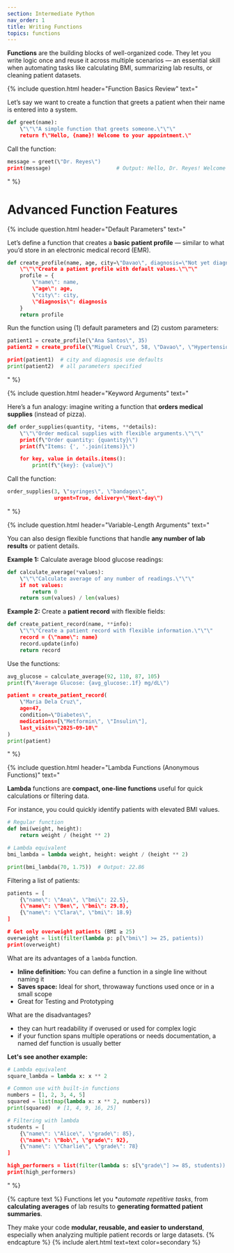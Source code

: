 ```yaml
---
section: Intermediate Python
nav_order: 1
title: Writing Functions
topics: functions
---
```


**Functions** are the building blocks of well-organized code. They let you write logic once and reuse it across multiple scenarios — an essential skill when automating tasks like calculating BMI, summarizing lab results, or cleaning patient datasets.

{% include question.html header="Function Basics Review" text="

Let’s say we want to create a function that greets a patient when their name is entered into a system.

```python
def greet(name):
    \"\"\"A simple function that greets someone.\"\"\"
    return f\"Hello, {name}! Welcome to your appointment.\"
```

Call the function:

```python
message = greet(\"Dr. Reyes\")
print(message)                     # Output: Hello, Dr. Reyes! Welcome to your appointment.
```
" %}

# Advanced Function Features

{% include question.html header="Default Parameters" text="

Let’s define a function that creates a **basic patient profile** — similar to what you’d store in an electronic medical record (EMR).

```python
def create_profile(name, age, city=\"Davao\", diagnosis=\"Not yet diagnosed\"):
    \"\"\"Create a patient profile with default values.\"\"\"
    profile = {
        \"name\": name,
        \"age\": age,
        \"city\": city,
        \"diagnosis\": diagnosis
    }
    return profile
```

Run the function using (1) default parameters and (2) custom parameters:

```python
patient1 = create_profile(\"Ana Santos\", 35)
patient2 = create_profile(\"Miguel Cruz\", 58, \"Davao\", \"Hypertension\")

print(patient1)  # city and diagnosis use defaults
print(patient2)  # all parameters specified
```
" %}

{% include question.html header="Keyword Arguments" text="

Here’s a fun analogy: imagine writing a function that **orders medical supplies** (instead of pizza).

```python
def order_supplies(quantity, *items, **details):
    \"\"\"Order medical supplies with flexible arguments.\"\"\"
    print(f\"Order quantity: {quantity}\")
    print(f\"Items: {', '.join(items)}\")

    for key, value in details.items():
        print(f\"{key}: {value}\")
```

Call the function:

```python
order_supplies(3, \"syringes\", \"bandages\",
               urgent=True, delivery=\"Next-day\")
```
" %}

{% include question.html header="Variable-Length Arguments" text="

You can also design flexible functions that handle **any number of lab results** or patient details.

**Example 1:** Calculate average blood glucose readings:

```python
def calculate_average(*values):
    \"\"\"Calculate average of any number of readings.\"\"\"
    if not values:
        return 0
    return sum(values) / len(values)
```

**Example 2:** Create a **patient record** with flexible fields:

```python
def create_patient_record(name, **info):
    \"\"\"Create a patient record with flexible information.\"\"\"
    record = {\"name\": name}
    record.update(info)
    return record
```

Use the functions:

```python
avg_glucose = calculate_average(92, 110, 87, 105)
print(f\"Average Glucose: {avg_glucose:.1f} mg/dL\")

patient = create_patient_record(
    \"Maria Dela Cruz\",
    age=47,
    condition=\"Diabetes\",
    medications=[\"Metformin\", \"Insulin\"],
    last_visit=\"2025-09-10\"
)
print(patient)
```
" %}

{% include question.html header="Lambda Functions (Anonymous Functions)" text="

**Lambda** functions are **compact, one-line functions** useful for quick calculations or filtering data.

For instance, you could quickly identify patients with elevated BMI values.

```python
# Regular function
def bmi(weight, height):
    return weight / (height ** 2)

# Lambda equivalent
bmi_lambda = lambda weight, height: weight / (height ** 2)

print(bmi_lambda(70, 1.75))  # Output: 22.86
```

Filtering a list of patients:

```python
patients = [
    {\"name\": \"Ana\", \"bmi\": 22.5},
    {\"name\": \"Ben\", \"bmi\": 29.8},
    {\"name\": \"Clara\", \"bmi\": 18.9}
]

# Get only overweight patients (BMI ≥ 25)
overweight = list(filter(lambda p: p[\"bmi\"] >= 25, patients))
print(overweight)
```

What are its advantages of a ```lambda``` function.

- **Inline definition:** You can define a function in a single line without naming it
- **Saves space:** Ideal for short, throwaway functions used once or in a small scope
- Great for Testing and Prototyping

What are the disadvantages?

- they can hurt readability if overused or used for complex logic
- if your function spans multiple operations or needs documentation, a named def function is usually better

**Let's see another example:**

```python
# Lambda equivalent
square_lambda = lambda x: x ** 2

# Common use with built-in functions
numbers = [1, 2, 3, 4, 5]
squared = list(map(lambda x: x ** 2, numbers))
print(squared)  # [1, 4, 9, 16, 25]

# Filtering with lambda
students = [
    {\"name\": \"Alice\", \"grade\": 85},
    {\"name\": \"Bob\", \"grade\": 92},
    {\"name\": \"Charlie\", \"grade\": 78}
]

high_performers = list(filter(lambda s: s[\"grade\"] >= 85, students))
print(high_performers)
```
" %}

{% capture text %}
Functions let you **automate repetitive tasks*, from **calculating averages** of lab results to **generating formatted patient summaries**.

They make your code **modular, reusable, and easier to understand**, especially when analyzing multiple patient records or large datasets.
{% endcapture %}
{% include alert.html text=text color=secondary %}
